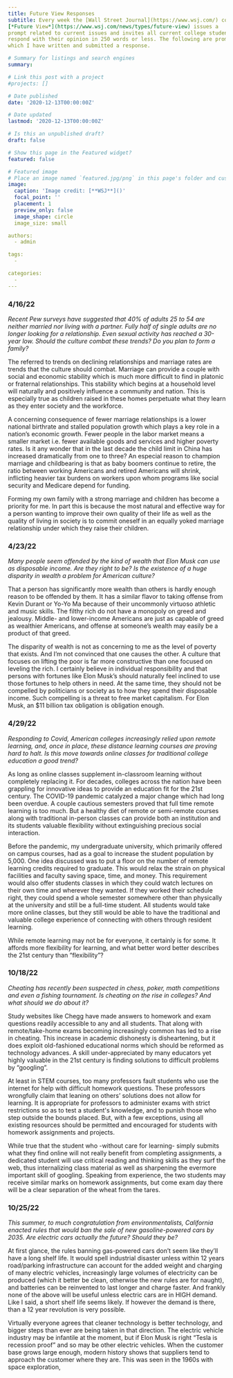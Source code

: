 ```yaml
---
title: Future View Responses
subtitle: Every week the [Wall Street Journal](https://www.wsj.com/) column 
[*Future View*](https://www.wsj.com/news/types/future-view) issues a 
prompt related to current issues and invites all current college students to 
respond with their opinion in 250 words or less. The following are prompts to 
which I have written and submitted a response.

# Summary for listings and search engines
summary: 

# Link this post with a project
#projects: []

# Date published
date: '2020-12-13T00:00:00Z'

# Date updated
lastmod: '2020-12-13T00:00:00Z'

# Is this an unpublished draft?
draft: false

# Show this page in the Featured widget?
featured: false

# Featured image
# Place an image named `featured.jpg/png` in this page's folder and customize its options here.
image:
  caption: 'Image credit: [**WSJ**]()'
  focal_point: ''
  placement: 1
  preview_only: false
  image_shape: circle
  image_size: small

authors:
  - admin

tags:
  - 

categories:
  - 
---
```


### 4/16/22
*Recent Pew surveys have suggested that 40% of adults 25 to 54 are neither married nor living with a partner. Fully half of single adults are no longer looking for a relationship. Even sexual activity has reached a 30-year low. Should the culture combat these trends? Do you plan to form a family?*

The referred to trends on declining relationships and marriage rates are trends that the culture should combat. Marriage can provide a couple with social and economic stability which is much more difficult to find in platonic or fraternal relationships. This stability which begins at a household level will naturally and positively influence a community and nation. This is especially true as children raised in these homes perpetuate what they learn as they enter society and the workforce.

A concerning consequence of fewer marriage relationships is a lower national birthrate and stalled population growth which plays a key role in a nation’s economic growth. Fewer people in the labor market means a smaller market i.e. fewer available goods and services and higher poverty rates. Is it any wonder that in the last decade the child limit in China has increased dramatically from one to three? An especial reason to champion marriage and childbearing is that as baby boomers continue to retire, the ratio between working Americans and retired Americans will shrink, inflicting heavier tax burdens on workers upon whom programs like social security and Medicare depend for funding. 

Forming my own family with a strong marriage and children has become a priority for me. In part this is because the most natural and effective way for a person wanting to improve their own quality of their life as well as the quality of living in society is to commit oneself in an equally yoked marriage relationship under which they raise their children.


### 4/23/22
*Many people seem offended by the kind of wealth that Elon Musk can use as disposable income. Are they right to be? Is the existence of a huge disparity in wealth a problem for American culture?*

That a person has significantly more wealth than others is hardly enough reason to be offended by them. It has a similar flavor to taking offense from Kevin Durant or Yo-Yo Ma because of their uncommonly virtuoso athletic and music skills. The filthy rich do not have a monopoly on greed and jealousy. Middle- and lower-income Americans are just as capable of greed as wealthier Americans, and offense at someone’s wealth may easily be a product of that greed. 

The disparity of wealth is not as concerning to me as the level of poverty that exists. And I’m not convinced that one causes the other. A culture that focuses on lifting the poor is far more constructive than one focused on leveling the rich. I certainly believe in individual responsibility and that persons with fortunes like Elon Musk’s should naturally feel inclined to use those fortunes to help others in need. At the same time, they should not be compelled by politicians or society as to how they spend their disposable income. Such compelling is a threat to free market capitalism. For Elon Musk, an $11 billion tax obligation is obligation enough.


### 4/29/22
*Responding to Covid, American colleges increasingly relied upon remote learning, and, once in place, these distance learning courses are proving hard to halt. Is this move towards online classes for traditional college education a good trend?*

As long as online classes supplement in-classroom learning without completely replacing it. For decades, colleges across the nation have been grappling for innovative ideas to provide an education fit for the 21st century. The COVID-19 pandemic catalyzed a major change which had long been overdue. A couple cautious semesters proved that full time remote learning is too much. But a healthy diet of remote or semi-remote courses along with traditional in-person classes can provide both an institution and its students valuable flexibility without extinguishing precious social interaction. 

Before the pandemic, my undergraduate university, which primarily offered on campus courses, had as a goal to increase the student population by 5,000. One idea discussed was to put a floor on the number of remote learning credits required to graduate. This would relax the strain on physical facilities and faculty saving space, time, and money. This requirement would also offer students classes in which they could watch lectures on their own time and wherever they wanted. If they worked their schedule right, they could spend a whole semester somewhere other than physically at the university and still be a full-time student. All students would take more online classes, but they still would be able to have the traditional and valuable college experience of connecting with others through resident learning.

While remote learning may not be for everyone, it certainly is for some. It affords more flexibility for learning, and what better word better describes the 21st century than “flexibility”?


### 10/18/22
*Cheating has recently been suspected in chess, poker, math competitions and even a fishing tournament. Is cheating on the rise in colleges? And what should we do about it?*

Study websites like Chegg have made answers to homework and exam questions readily accessible to any and all students. That along with remote/take-home exams becoming increasingly common has led to a rise in cheating. This increase in academic dishonesty is disheartening, but it does exploit old-fashioned educational norms which should be reformed as technology advances. A skill under-appreciated by many educators yet highly valuable in the 21st century is finding solutions to difficult problems by “googling”. 

At least in STEM courses, too many professors fault students who use the internet for help with difficult homework questions. These professors wrongfully claim that leaning on others’ solutions does not allow for learning. It is appropriate for professors to administer exams with strict restrictions so as to test a student's knowledge, and to punish those who step outside the bounds placed. But, with a few exceptions, using all existing resources should be permitted and encouraged for students with homework assignments and projects.

While true that the student who -without care for learning- simply submits what they find online will not really benefit from completing assignments, a dedicated student will use critical reading and thinking skills as they surf the web, thus internalizing class material as well as sharpening the evermore important skill of googling. Speaking from experience, the two students may receive similar marks on homework assignments, but come exam day there will be a clear separation of the wheat from the tares.


### 10/25/22
*This summer, to much congratulation from environmentalists, California enacted rules that would ban the sale of new gasoline-powered cars by 2035. Are electric cars actually the future? Should they be?*

At first glance, the rules banning gas-powered cars don’t seem like they’ll have a long shelf life. It would spell industrial disaster unless within 12 years road/parking infrastructure can account for the added weight and charging of many electric vehicles, increasingly large volumes of electricity can be produced (which it better be clean, otherwise the new rules are for naught), and batteries can be reinvented to last longer and charge faster.  And frankly none of the above will be useful unless electric cars are in HIGH demand. Like I said, a short shelf life seems likely. If however the demand is there, than a 12 year revolution is very possible.

Virtually everyone agrees that cleaner technology is better technology, and bigger steps than ever are being taken in that direction. The electric vehicle industry may be infantile at the moment, but if Elon Musk is right “Tesla is recession proof” and so may be other electric vehicles. When the customer base grows large enough, modern history shows that suppliers tend to approach the customer where they are. This was seen in the 1960s with space exploration, 
